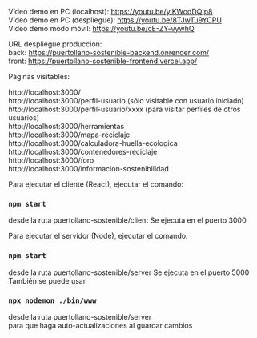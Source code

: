 Vídeo demo en PC (localhost): https://youtu.be/ylKWodDQIp8  
Vídeo demo en PC (despliegue): https://youtu.be/8TJwTu9YCPU   
Vídeo demo modo móvil: https://youtu.be/cE-ZY-vywhQ  
  
  
URL despliegue producción:  
back: https://puertollano-sostenible-backend.onrender.com/  
front: https://puertollano-sostenible-frontend.vercel.app/  
  
  
Páginas visitables:

http://localhost:3000/  
http://localhost:3000/perfil-usuario (sólo visitable con usuario iniciado)  
http://localhost:3000/perfil-usuario/xxxx (para visitar perfiles de otros usuarios)  
http://localhost:3000/herramientas  
http://localhost:3000/mapa-reciclaje  
http://localhost:3000/calculadora-huella-ecologica  
http://localhost:3000/contenedores-reciclaje  
http://localhost:3000/foro  
http://localhost:3000/informacion-sostenibilidad  
  
  
Para ejecutar el cliente (React), ejecutar el comando:
### `npm start`
desde la ruta puertollano-sostenible/client
Se ejecuta en el puerto 3000
  
  
Para ejecutar el servidor (Node), ejecutar el comando:
### `npm start`
desde la ruta puertollano-sostenible/server
Se ejecuta en el puerto 5000  
También se puede usar 
### `npx nodemon ./bin/www `  
desde la ruta puertollano-sostenible/server  
para que haga auto-actualizaciones al guardar cambios  
